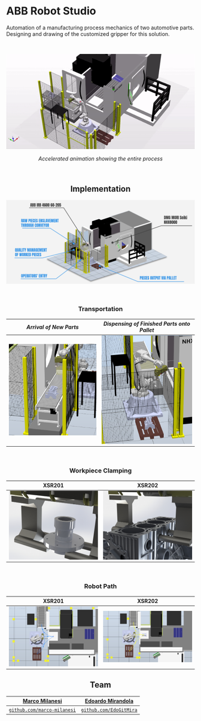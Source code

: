 
# ABB Robot Studio
Automation of a manufacturing process mechanics of two automotive parts. Designing and drawing of the customized gripper for this solution.

<br>

<div align = center>

![Showcase]

*Accelerated animation showing the entire process*


<br>

## Implementation

![Overview]

<br>

### Transportation

 *Arrival of New Parts* | *Dispensing of Finished Parts onto Pallet*
:----------------------:|:------------------------------------------:
       ![Conveyor]      |                 ![Pallet]


<br>

### Workpiece Clamping

   XSR201    |    XSR202
:-----------:|:-------------:
 ![Clamp 201] | ![Clamp 202]

<br>

### Robot Path

   XSR201    |    XSR202
:-----------:|:------------:
 ![Path 201] | ![Path 202]

## Team

| <a href="https://marcomilanesi.com/" target="_blank">**Marco Milanesi**</a> | <a href="https://github.com/EdoGitMira" target="_blank">**Edoardo Mirandola**</a> |
| :---: |:---:|
| <a href="https://github.com/marco-milanesi" target="_blank">`github.com/marco-milanesi`</a> | <a href="https://github.com/EdoGitMira" target="_blank">`github.com/EdoGitMira`</a> |

</div>

<!----------------------------------------------------------------------------->

[Overview]: Resources/Overview.png
[Showcase]: Resources/Showcase.gif
[Conveyor]: Resources/Conveyor.png
[Pallet]: Resources/Pallet.png

[Clamp 201]: Resources/XSR201/Clamp.JPG
[Path 201]: Resources/XSR201/Path.png

[Clamp 202]: Resources/XSR202/Clamp.JPG
[Path 202]: Resources/XSR202/Path.png
